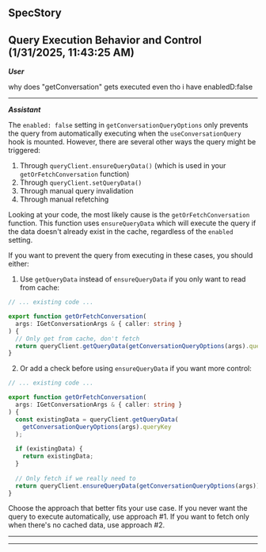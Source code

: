 ## SpecStory

## Query Execution Behavior and Control (1/31/2025, 11:43:25 AM)

_**User**_

why does "getConversation" gets executed even tho i have enabledD:false

---

_**Assistant**_

The `enabled: false` setting in `getConversationQueryOptions` only prevents the query from automatically executing when the `useConversationQuery` hook is mounted. However, there are several other ways the query might be triggered:

1. Through `queryClient.ensureQueryData()` (which is used in your `getOrFetchConversation` function)
2. Through `queryClient.setQueryData()`
3. Through manual query invalidation
4. Through manual refetching

Looking at your code, the most likely cause is the `getOrFetchConversation` function. This function uses `ensureQueryData` which will execute the query if the data doesn't already exist in the cache, regardless of the `enabled` setting.

If you want to prevent the query from executing in these cases, you should either:

1. Use `getQueryData` instead of `ensureQueryData` if you only want to read from cache:

```typescript:queries/conversation-query.ts
// ... existing code ...

export function getOrFetchConversation(
  args: IGetConversationArgs & { caller: string }
) {
  // Only get from cache, don't fetch
  return queryClient.getQueryData(getConversationQueryOptions(args).queryKey);
}
```

2. Or add a check before using `ensureQueryData` if you want more control:

```typescript:queries/conversation-query.ts
// ... existing code ...

export function getOrFetchConversation(
  args: IGetConversationArgs & { caller: string }
) {
  const existingData = queryClient.getQueryData(
    getConversationQueryOptions(args).queryKey
  );
  
  if (existingData) {
    return existingData;
  }
  
  // Only fetch if we really need to
  return queryClient.ensureQueryData(getConversationQueryOptions(args));
}
```

Choose the approach that better fits your use case. If you never want the query to execute automatically, use approach #1. If you want to fetch only when there's no cached data, use approach #2.

---



---

